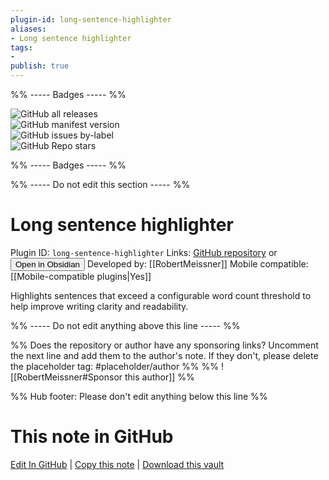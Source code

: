 ```yaml
---
plugin-id: long-sentence-highlighter
aliases:
- Long sentence highlighter
tags: 
- 
publish: true
---
```


%% ----- Badges ----- %%

![GitHub all releases](https://img.shields.io/github/downloads/RobertMeissner/obsidian-long-sentence-highlighter/total?color=573E7A&logo=github&style=for-the-badge)   
![GitHub manifest version](https://img.shields.io/github/manifest-json/v/RobertMeissner/obsidian-long-sentence-highlighter?color=573E7A&logo=github&style=for-the-badge)   
![GitHub issues by-label](https://img.shields.io/github/issues/RobertMeissner/obsidian-long-sentence-highlighter/help%20wanted?color=573E7A&logo=github&style=for-the-badge)   
![GitHub Repo stars](https://img.shields.io/github/stars/RobertMeissner/obsidian-long-sentence-highlighter?color=573E7A&logo=github&style=for-the-badge)

%% ----- Badges ----- %%

%% ----- Do not edit this section ----- %%

# Long sentence highlighter

Plugin ID: `long-sentence-highlighter`
Links: [GitHub repository](https://github.com/RobertMeissner/obsidian-long-sentence-highlighter) or [<button id=HH>Open in Obsidian</button>](obsidian://show-plugin?id=long-sentence-highlighter)
Developed by: [[RobertMeissner]]
Mobile compatible: [[Mobile-compatible plugins|Yes]]

Highlights sentences that exceed a configurable word count threshold to help improve writing clarity and readability.

%% ----- Do not edit anything above this line ----- %% 

%% Does the repository or author have any sponsoring links? Uncomment the next line and add them to the author's note. If they don't, please delete the placeholder tag: #placeholder/author %%
%% ![[RobertMeissner#Sponsor this author]] %%

%% Hub footer: Please don't edit anything below this line %%

# This note in GitHub

<span class="git-footer">[Edit In GitHub](https://github.dev/obsidian-community/obsidian-hub/blob/main/02%20-%20Community%20Expansions/02.05%20All%20Community%20Expansions/Plugins/long-sentence-highlighter.md "git-hub-edit-note") | [Copy this note](https://raw.githubusercontent.com/obsidian-community/obsidian-hub/main/02%20-%20Community%20Expansions/02.05%20All%20Community%20Expansions/Plugins/long-sentence-highlighter.md "git-hub-copy-note") | [Download this vault](https://github.com/obsidian-community/obsidian-hub/archive/refs/heads/main.zip "git-hub-download-vault") </span>
